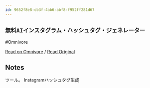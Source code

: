 ```yaml
---
id: 9652f8e8-cb3f-4ab6-abf8-f952ff281d67
---
```


## `無料AIインスタグラム・ハッシュタグ・ジェネレーター`
#Omnivore

[Read on Omnivore](https://omnivore.app/me/https-ahrefs-com-ja-writing-tools-instagram-hashtag-generator-190a2ae8de7) / [Read Original](https://ahrefs.com/ja/writing-tools/instagram-hashtag-generator)

## Notes

ツール。
Instagramハッシュタグ生成

